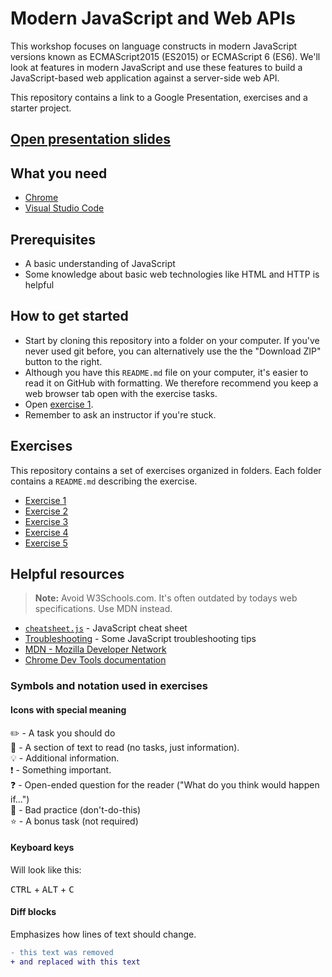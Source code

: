 # Modern JavaScript and Web APIs

This workshop focuses on language constructs in modern JavaScript versions known as ECMAScript2015 (ES2015) or ECMAScript 6 (ES6). We'll look at features in modern JavaScript and use these features to build a JavaScript-based web application against a server-side web API.

This repository contains a link to a Google Presentation, exercises and a starter project.

## [Open presentation slides](https://docs.google.com/presentation/d/1ZUS6HK2MxgwwHm1B1125DoPfZHtXPZ4-0Gse6-KY6zA/)

## What you need

* [Chrome](https://www.google.com/chrome)
* [Visual Studio Code](https://code.visualstudio.com)

## Prerequisites

* A basic understanding of JavaScript
* Some knowledge about basic web technologies like HTML and HTTP is helpful

## How to get started

* Start by cloning this repository into a folder on your computer. If you've never used git before, you can alternatively use the the "Download ZIP" button to the right.
* Although you have this `README.md` file on your computer, it's easier to read it on GitHub with formatting. We therefore recommend you keep a web browser tab open with the exercise tasks.
* Open [exercise 1](./exercise1/README.md/).
* Remember to ask an instructor if you're stuck.

## Exercises

This repository contains a set of exercises organized in folders. Each folder contains a `README.md` describing the exercise.

* [Exercise 1](./exercise-1/README.md)
* [Exercise 2](./exercise-2/README.md)
* [Exercise 3](./exercise-3/README.md)
* [Exercise 4](./exercise-4/README.md)
* [Exercise 5](./exercise-5/README.md)

## Helpful resources

> **Note:** Avoid W3Schools.com. It's often outdated by todays web specifications. Use MDN instead.

* [`cheatsheet.js`](./cheatsheet.js) - JavaScript cheat sheet
* [Troubleshooting](./troubleshooting.md) - Some JavaScript troubleshooting tips
* [MDN - Mozilla Developer Network](https://developer.mozilla.org/en-US/)
* [Chrome Dev Tools documentation](https://developers.google.com/web/tools/chrome-devtools/)


### Symbols and notation used in exercises

#### Icons with special meaning

:pencil2: - A task you should do  
:book: - A section of text to read (no tasks, just information).  
:bulb: - Additional information.  
:exclamation: - Something important.  
:question: - Open-ended question for the reader ("What do you think would happen if...")  
:poop: - Bad practice (don't-do-this)  
:star: - A bonus task (not required)  

#### Keyboard keys

Will look like this:

<kbd>CTRL</kbd> + <kbd>ALT</kbd> + <kbd>C</kbd>

#### Diff blocks

Emphasizes how lines of text should change.

```diff
- this text was removed
+ and replaced with this text
```
